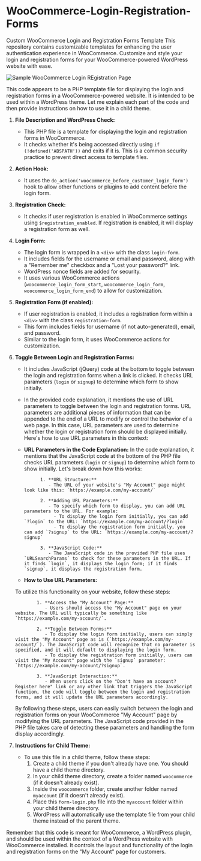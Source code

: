 # WooCommerce-Login-Registration-Forms
 Custom WooCommerce Login and Registration Forms Template  This repository contains customizable templates for enhancing the user authentication experience in WooCommerce. Customize and style your login and registration forms for your WooCommerce-powered WordPress website with ease.

![Sample WooCommerce Login REgistration Page](Woocommerce%20Login%20Registration%20Page%20Example.gif)

This code appears to be a PHP template file for displaying the login and registration forms in a WooCommerce-powered website. It is intended to be used within a WordPress theme. Let me explain each part of the code and then provide instructions on how to use it in a child theme.

1. **File Description and WordPress Check:**
   - This PHP file is a template for displaying the login and registration forms in WooCommerce.
   - It checks whether it's being accessed directly using `if (!defined('ABSPATH'))` and exits if it is. This is a common security practice to prevent direct access to template files.

2. **Action Hook:**
   - It uses the `do_action('woocommerce_before_customer_login_form')` hook to allow other functions or plugins to add content before the login form.

3. **Registration Check:**
   - It checks if user registration is enabled in WooCommerce settings using `$registration_enabled`. If registration is enabled, it will display a registration form as well.

4. **Login Form:**
   - The login form is wrapped in a `<div>` with the class `login-form`.
   - It includes fields for the username or email and password, along with a "Remember me" checkbox and a "Lost your password?" link.
   - WordPress nonce fields are added for security.
   - It uses various WooCommerce actions (`woocommerce_login_form_start`, `woocommerce_login_form`, `woocommerce_login_form_end`) to allow for customization.

5. **Registration Form (if enabled):**
   - If user registration is enabled, it includes a registration form within a `<div>` with the class `registration-form`.
   - This form includes fields for username (if not auto-generated), email, and password.
   - Similar to the login form, it uses WooCommerce actions for customization.

6. **Toggle Between Login and Registration Forms:**
   - It includes JavaScript (jQuery) code at the bottom to toggle between the login and registration forms when a link is clicked. It checks URL parameters (`login` or `signup`) to determine which form to show initially.

   - In the provided code explanation, it mentions the use of URL parameters to toggle between the login and registration forms. URL parameters are additional pieces of information that can be appended to the end of a URL to modify or control the behavior of a web page. In this case, URL parameters are used to determine whether the login or registration form should be displayed initially. Here's how to use URL parameters in this context:
   
   - **URL Parameters in the Code Explanation:**
   In the code explanation, it mentions that the JavaScript code at the bottom of the PHP file checks URL parameters (`login` or `signup`) to determine which form to show initially. Let's break down how this works:
   
               1. **URL Structure:**
                  - The URL of your website's "My Account" page might look like this: `https://example.com/my-account/`
               
               2. **Adding URL Parameters:**
                  - To specify which form to display, you can add URL parameters to the URL. For example:
                    - To display the login form initially, you can add `?login` to the URL: `https://example.com/my-account/?login`
                    - To display the registration form initially, you can add `?signup` to the URL: `https://example.com/my-account/?signup`
               
               3. **JavaScript Code:**
                  - The JavaScript code in the provided PHP file uses `URLSearchParams` to check for these parameters in the URL. If it finds `login`, it displays the login form; if it finds `signup`, it displays the registration form.
   
   - **How to Use URL Parameters:**
   
   To utilize this functionality on your website, follow these steps:
   
               1. **Access the "My Account" Page:**
                  - Users should access the "My Account" page on your website. The URL will typically be something like `https://example.com/my-account/`.
               
               2. **Toggle Between Forms:**
                  - To display the login form initially, users can simply visit the "My Account" page as is (`https://example.com/my-account/`). The JavaScript code will recognize that no parameter is specified, and it will default to displaying the login form.
                  - To display the registration form initially, users can visit the "My Account" page with the `signup` parameter: `https://example.com/my-account/?signup`.
               
               3. **JavaScript Interaction:**
                  - When users click on the "Don't have an account? Register here" link or any other link that triggers the JavaScript function, the code will toggle between the login and registration forms, and it will update the URL parameters accordingly.
   
   By following these steps, users can easily switch between the login and registration forms on your WooCommerce "My Account" page by modifying the URL parameters. The JavaScript code provided in the PHP file takes care of detecting these parameters and handling the form display accordingly.

7. **Instructions for Child Theme:**
   - To use this file in a child theme, follow these steps:
     1. Create a child theme if you don't already have one. You should have a child theme directory.
     2. In your child theme directory, create a folder named `woocommerce` (if it doesn't already exist).
     3. Inside the `woocommerce` folder, create another folder named `myaccount` (if it doesn't already exist).
     4. Place this `form-login.php` file into the `myaccount` folder within your child theme directory.
     5. WordPress will automatically use the template file from your child theme instead of the parent theme.

Remember that this code is meant for WooCommerce, a WordPress plugin, and should be used within the context of a WordPress website with WooCommerce installed. It controls the layout and functionality of the login and registration forms on the "My Account" page for customers.
